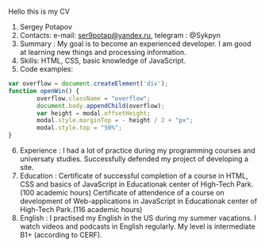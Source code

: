 Hello this is my CV
1. Sergey Potapov
2. Contacts: e-mail: ser9potap@yandex.ru, telegram : @Sykpyn
3. Summary : My goal is to become an experienced developer. I am good at learning new things and processing information.
4. Skills: HTML, CSS, basic knowledge of JavaScript.
5. Code examples:
```javascript
var overflow = document.createElement('div');
function openWin() {
        overflow.className = "overflow";
        document.body.appendChild(overflow);
        var height = modal.offsetHeight;
        modal.style.marginTop = - height / 2 + "px";
        modal.style.top = "50%";
}
```
6. Experience : I had a lot of practice during my programming courses and universaty studies. Successfully defended my project of developing a site.   
7. Education :  Certificate of successful completion of a course in HTML, CSS and basics of JavaScript in Educationak center of High-Tech Park.(100 academic hours) Certificate of attendence of a course on development of Web-applications in JavaScript in Educationak center of High-Tech Park.(116 academic hours)
8. English : I practised my English in the US during my summer vacations. I watch videos and podcasts in English regularly. My level is intermediate B1+ (according to CERF).